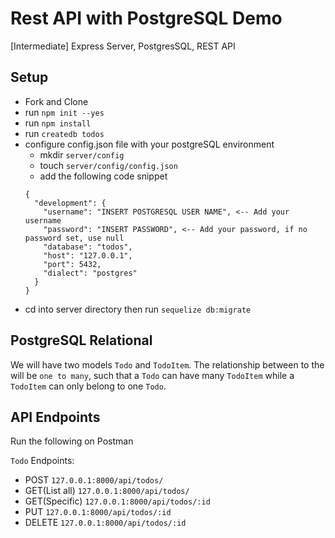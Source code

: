 # Rest API with PostgreSQL Demo
[Intermediate] Express Server, PostgresSQL, REST API

## Setup
- Fork and Clone
- run `npm init --yes`
- run `npm install`
- run `createdb todos`
- configure config.json file with your postgreSQL environment
  - mkdir `server/config` 
  - touch `server/config/config.json`
  - add the following code snippet
  ```
  {
    "development": {
      "username": "INSERT POSTGRESQL USER NAME", <-- Add your username
      "password": "INSERT PASSWORD", <-- Add your password, if no password set, use null
      "database": "todos",
      "host": "127.0.0.1",
      "port": 5432,
      "dialect": "postgres"
    }
  }
  ```
- cd into server directory then run `sequelize db:migrate`

## PostgreSQL Relational 
We will have two models `Todo` and `TodoItem`. The relationship between to the will be `one to many`, such that a `Todo` can have many `TodoItem` while a `TodoItem` can only belong to one `Todo`. 

## API Endpoints
Run the following on Postman

`Todo` Endpoints:
- POST `127.0.0.1:8000/api/todos/`
- GET(List all) `127.0.0.1:8000/api/todos/`
- GET(Specific) `127.0.0.1:8000/api/todos/:id`
- PUT `127.0.0.1:8000/api/todos/:id`
- DELETE `127.0.0.1:8000/api/todos/:id`
